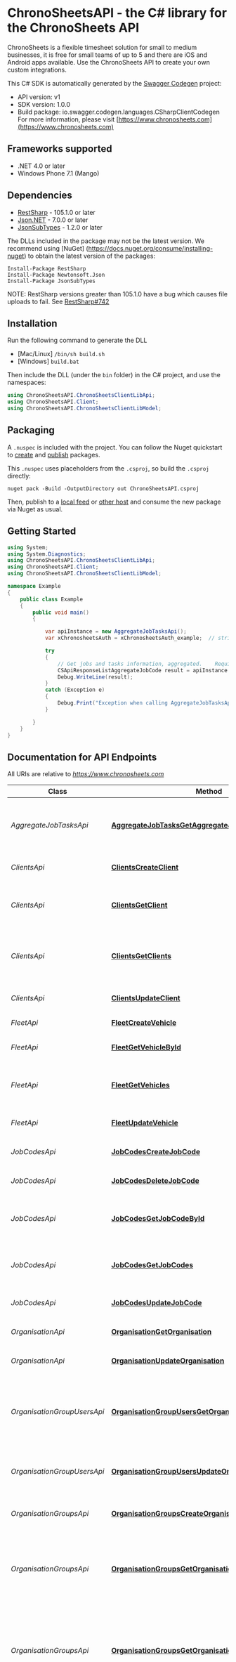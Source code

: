 # ChronoSheetsAPI - the C# library for the ChronoSheets API

ChronoSheets is a flexible timesheet solution for small to medium businesses, it is free for small teams of up to 5 and there are iOS and Android apps available.  Use the ChronoSheets API to create your own custom integrations.

This C# SDK is automatically generated by the [Swagger Codegen](https://github.com/swagger-api/swagger-codegen) project:

- API version: v1
- SDK version: 1.0.0
- Build package: io.swagger.codegen.languages.CSharpClientCodegen
    For more information, please visit [https://www.chronosheets.com](https://www.chronosheets.com)

<a name="frameworks-supported"></a>
## Frameworks supported
- .NET 4.0 or later
- Windows Phone 7.1 (Mango)

<a name="dependencies"></a>
## Dependencies
- [RestSharp](https://www.nuget.org/packages/RestSharp) - 105.1.0 or later
- [Json.NET](https://www.nuget.org/packages/Newtonsoft.Json/) - 7.0.0 or later
- [JsonSubTypes](https://www.nuget.org/packages/JsonSubTypes/) - 1.2.0 or later

The DLLs included in the package may not be the latest version. We recommend using [NuGet] (https://docs.nuget.org/consume/installing-nuget) to obtain the latest version of the packages:
```
Install-Package RestSharp
Install-Package Newtonsoft.Json
Install-Package JsonSubTypes
```

NOTE: RestSharp versions greater than 105.1.0 have a bug which causes file uploads to fail. See [RestSharp#742](https://github.com/restsharp/RestSharp/issues/742)

<a name="installation"></a>
## Installation
Run the following command to generate the DLL
- [Mac/Linux] `/bin/sh build.sh`
- [Windows] `build.bat`

Then include the DLL (under the `bin` folder) in the C# project, and use the namespaces:
```csharp
using ChronoSheetsAPI.ChronoSheetsClientLibApi;
using ChronoSheetsAPI.Client;
using ChronoSheetsAPI.ChronoSheetsClientLibModel;
```
<a name="packaging"></a>
## Packaging

A `.nuspec` is included with the project. You can follow the Nuget quickstart to [create](https://docs.microsoft.com/en-us/nuget/quickstart/create-and-publish-a-package#create-the-package) and [publish](https://docs.microsoft.com/en-us/nuget/quickstart/create-and-publish-a-package#publish-the-package) packages.

This `.nuspec` uses placeholders from the `.csproj`, so build the `.csproj` directly:

```
nuget pack -Build -OutputDirectory out ChronoSheetsAPI.csproj
```

Then, publish to a [local feed](https://docs.microsoft.com/en-us/nuget/hosting-packages/local-feeds) or [other host](https://docs.microsoft.com/en-us/nuget/hosting-packages/overview) and consume the new package via Nuget as usual.

<a name="getting-started"></a>
## Getting Started

```csharp
using System;
using System.Diagnostics;
using ChronoSheetsAPI.ChronoSheetsClientLibApi;
using ChronoSheetsAPI.Client;
using ChronoSheetsAPI.ChronoSheetsClientLibModel;

namespace Example
{
    public class Example
    {
        public void main()
        {

            var apiInstance = new AggregateJobTasksApi();
            var xChronosheetsAuth = xChronosheetsAuth_example;  // string | The ChronoSheets Auth Token

            try
            {
                // Get jobs and tasks information, aggregated.    Requires the 'SubmitTimesheets' or 'ManageJobsAndTask' permissions.
                CSApiResponseListAggregateJobCode result = apiInstance.AggregateJobTasksGetAggregateJobTasks(xChronosheetsAuth);
                Debug.WriteLine(result);
            }
            catch (Exception e)
            {
                Debug.Print("Exception when calling AggregateJobTasksApi.AggregateJobTasksGetAggregateJobTasks: " + e.Message );
            }

        }
    }
}
```

<a name="documentation-for-api-endpoints"></a>
## Documentation for API Endpoints

All URIs are relative to *https://www.chronosheets.com*

Class | Method | HTTP request | Description
------------ | ------------- | ------------- | -------------
*AggregateJobTasksApi* | [**AggregateJobTasksGetAggregateJobTasks**](docs/AggregateJobTasksApi.md#aggregatejobtasksgetaggregatejobtasks) | **GET** /api/AggregateJobTasks/GetAggregateJobTasks | Get jobs and tasks information, aggregated.    Requires the 'SubmitTimesheets' or 'ManageJobsAndTask' permissions.
*ClientsApi* | [**ClientsCreateClient**](docs/ClientsApi.md#clientscreateclient) | **PUT** /api/Clients/CreateClient | Create a client.    Requires the 'ManageClientsAndProjects' permission.
*ClientsApi* | [**ClientsGetClient**](docs/ClientsApi.md#clientsgetclient) | **GET** /api/Clients/GetClient | Get a particular client.    Requires the 'ManageClientsAndProjects' or 'ManageJobsAndTask' permissions.
*ClientsApi* | [**ClientsGetClients**](docs/ClientsApi.md#clientsgetclients) | **GET** /api/Clients/GetClients | Get a collection of clients that are under your organisation.    Requires the 'ManageClientsAndProjects' or 'ManageJobsAndTask' permissions.
*ClientsApi* | [**ClientsUpdateClient**](docs/ClientsApi.md#clientsupdateclient) | **POST** /api/Clients/UpdateClient | Update a client.    Requires the 'ManageClientsAndProjects' permission.
*FleetApi* | [**FleetCreateVehicle**](docs/FleetApi.md#fleetcreatevehicle) | **PUT** /api/Fleet/CreateVehicle | Create a vehicle.    Requires the 'ManageFleet' permission.
*FleetApi* | [**FleetGetVehicleById**](docs/FleetApi.md#fleetgetvehiclebyid) | **GET** /api/Fleet/GetVehicleById | Get a particular vehicle.  Does not require any special permission.
*FleetApi* | [**FleetGetVehicles**](docs/FleetApi.md#fleetgetvehicles) | **GET** /api/Fleet/GetVehicles | Get a collection of vehicles that are under your organisation.    Does not require any special permission.
*FleetApi* | [**FleetUpdateVehicle**](docs/FleetApi.md#fleetupdatevehicle) | **POST** /api/Fleet/UpdateVehicle | Update a vehicle.    Requires the 'ManageFleet' permission.
*JobCodesApi* | [**JobCodesCreateJobCode**](docs/JobCodesApi.md#jobcodescreatejobcode) | **PUT** /api/JobCodes/CreateJobCode | Create a job code.    Requires the 'ManageJobsAndTask' permission.
*JobCodesApi* | [**JobCodesDeleteJobCode**](docs/JobCodesApi.md#jobcodesdeletejobcode) | **DELETE** /api/JobCodes/DeleteJobCode | Delete a job code.    Requires the 'ManageJobsAndTask' permission.
*JobCodesApi* | [**JobCodesGetJobCodeById**](docs/JobCodesApi.md#jobcodesgetjobcodebyid) | **GET** /api/JobCodes/GetJobCodeById | Get a particular job code by job code id.    Requires 'SubmitTimesheets' or 'ManageJobsAndTasks' permissions.
*JobCodesApi* | [**JobCodesGetJobCodes**](docs/JobCodesApi.md#jobcodesgetjobcodes) | **GET** /api/JobCodes/GetJobCodes | Get job codes for your organisation.    Requires 'SubmitTimesheets' or 'ManageJobsAndTasks' permissions.
*JobCodesApi* | [**JobCodesUpdateJobCode**](docs/JobCodesApi.md#jobcodesupdatejobcode) | **POST** /api/JobCodes/UpdateJobCode | Update a job code.    Requires the 'ManageJobsAndTask' permission.
*OrganisationApi* | [**OrganisationGetOrganisation**](docs/OrganisationApi.md#organisationgetorganisation) | **GET** /api/Organisation/GetOrganisation | Get your organisation.    Requires 'OrganisationAdmin' permission.
*OrganisationApi* | [**OrganisationUpdateOrganisation**](docs/OrganisationApi.md#organisationupdateorganisation) | **POST** /api/Organisation/UpdateOrganisation | Update an organisation.    Requires 'OrganisationAdmin' permission.
*OrganisationGroupUsersApi* | [**OrganisationGroupUsersGetOrganisationGroupUsers**](docs/OrganisationGroupUsersApi.md#organisationgroupusersgetorganisationgroupusers) | **GET** /api/OrganisationGroupUsers/GetOrganisationGroupUsers | Get a collection of organisation group users that belong to an organisation group.    Requires the 'ManageOrganisationGroups' or 'ManageOrganisationUsers' permissions.
*OrganisationGroupUsersApi* | [**OrganisationGroupUsersUpdateOrganisationGroupUsers**](docs/OrganisationGroupUsersApi.md#organisationgroupusersupdateorganisationgroupusers) | **POST** /api/OrganisationGroupUsers/UpdateOrganisationGroupUsers | Set the users who belong to an organisation group.    Requires the 'ManageOrganisationGroups' permissions.
*OrganisationGroupsApi* | [**OrganisationGroupsCreateOrganisationGroup**](docs/OrganisationGroupsApi.md#organisationgroupscreateorganisationgroup) | **PUT** /api/OrganisationGroups/CreateOrganisationGroup | Create an organisation group.    Requires the 'ManageOrganisationGroups' permissions.
*OrganisationGroupsApi* | [**OrganisationGroupsGetOrganisationGroup**](docs/OrganisationGroupsApi.md#organisationgroupsgetorganisationgroup) | **GET** /api/OrganisationGroups/GetOrganisationGroup | Get a particular organisation group.    Requires the 'ManageOrganisationGroups', 'ManageJobsAndTask', 'ManageClientsAndProjects' or 'ManageOrganisationUsers' permissions.
*OrganisationGroupsApi* | [**OrganisationGroupsGetOrganisationGroups**](docs/OrganisationGroupsApi.md#organisationgroupsgetorganisationgroups) | **GET** /api/OrganisationGroups/GetOrganisationGroups | Get a collection of organisation groups that are under your organisation.    Requires the 'ManageOrganisationGroups', 'ManageJobsAndTask', 'ManageClientsAndProjects' or 'ManageOrganisationUsers' permissions.
*OrganisationGroupsApi* | [**OrganisationGroupsGetOrganisationGroupsForJob**](docs/OrganisationGroupsApi.md#organisationgroupsgetorganisationgroupsforjob) | **GET** /api/OrganisationGroups/GetOrganisationGroupsForJob | Get org groups for a particular job.    Requires the 'ManageOrganisationGroups', 'ManageJobsAndTask', 'ManageClientsAndProjects' or 'ManageOrganisationUsers' permissions.
*OrganisationGroupsApi* | [**OrganisationGroupsGetOrganisationGroupsForVehicle**](docs/OrganisationGroupsApi.md#organisationgroupsgetorganisationgroupsforvehicle) | **GET** /api/OrganisationGroups/GetOrganisationGroupsForVehicle | Get org groups for a particular vehicle.    Requires the 'ManageOrganisationGroups', 'ManageFleet' or 'ManageOrganisationUsers' permissions.
*OrganisationGroupsApi* | [**OrganisationGroupsUpdateOrganisationGroup**](docs/OrganisationGroupsApi.md#organisationgroupsupdateorganisationgroup) | **POST** /api/OrganisationGroups/UpdateOrganisationGroup | Update an organisation group.    Requires the 'ManageOrganisationGroups' permissions.
*ProjectsApi* | [**ProjectsCreateProject**](docs/ProjectsApi.md#projectscreateproject) | **PUT** /api/Projects/CreateProject | Create a project.    Requires the 'ManageClientsAndProjects' permission.
*ProjectsApi* | [**ProjectsGetProjectById**](docs/ProjectsApi.md#projectsgetprojectbyid) | **GET** /api/Projects/GetProjectById | Get a project by its Id.    Requires the 'ManageClientsAndProjects' or 'ManageJobsAndTask' permissions.
*ProjectsApi* | [**ProjectsGetProjectsForClient**](docs/ProjectsApi.md#projectsgetprojectsforclient) | **GET** /api/Projects/GetProjectsForClient | Get projects for a particular client.    Requires the 'ManageClientsAndProjects' or 'ManageJobsAndTask' permissions.
*ProjectsApi* | [**ProjectsUpdateProject**](docs/ProjectsApi.md#projectsupdateproject) | **POST** /api/Projects/UpdateProject | Update a project.    Requires the 'ManageClientsAndProjects' permission.
*ReportsApi* | [**ReportsGetAllChartsDataAdmin**](docs/ReportsApi.md#reportsgetallchartsdataadmin) | **GET** /api/Reports/GetAllChartsDataAdmin | Get Consolidated Admin Reports Data (Jobs, Tasks, Clients and Projects).  These are the organisation wide reports, with data from potentially all employees.    Requires the 'ReportAdmin' permission.
*ReportsApi* | [**ReportsGetAllChartsDataUser**](docs/ReportsApi.md#reportsgetallchartsdatauser) | **GET** /api/Reports/GetAllChartsDataUser | Get Consolidated User Reports Data (Jobs, Tasks, Clients and Projects).  These are the user's own reports.    Requires the 'ViewOwnReports' permission.
*ReportsApi* | [**ReportsGetOrgTripById**](docs/ReportsApi.md#reportsgetorgtripbyid) | **GET** /api/Reports/GetOrgTripById | Get trip by Id, for reporting purposes.    Requires the 'ReportAdmin' permission.
*ReportsApi* | [**ReportsGetOrganisationTimesheetFileAttachments**](docs/ReportsApi.md#reportsgetorganisationtimesheetfileattachments) | **GET** /api/Reports/GetOrganisationTimesheetFileAttachments | Reports on Organisation timesheet file attachments (files uploaded and attached to timesheet records.    Requires the 'ReportAdmin' permission.
*ReportsApi* | [**ReportsGetOrganisationTrips**](docs/ReportsApi.md#reportsgetorganisationtrips) | **GET** /api/Reports/GetOrganisationTrips | Reports on Organisation trips (GPS tracking from whole organisation).    Requires the 'ReportAdmin' permission.
*ReportsApi* | [**ReportsGetRawDataAdmin**](docs/ReportsApi.md#reportsgetrawdataadmin) | **GET** /api/Reports/GetRawDataAdmin | Get Timesheets Raw Data.  This data details each timesheet record.  These are the organisation wide timesheet records, with data from potentially all employees.    Requires the 'ReportAdmin' permission.
*ReportsApi* | [**ReportsProjectCostingsAdmin**](docs/ReportsApi.md#reportsprojectcostingsadmin) | **GET** /api/Reports/ProjectCostingsAdmin | Gets project cost estimations VS actual cost for date range and users.    Requires the 'ReportAdmin' permission.
*ReportsApi* | [**ReportsUserJobsOverTime**](docs/ReportsApi.md#reportsuserjobsovertime) | **GET** /api/Reports/UserJobsOverTime | Timeseries jobs data for the logged in user.    Requires the 'ViewOwnReports' or 'SubmitTimesheets'.
*TasksApi* | [**TasksCreateTask**](docs/TasksApi.md#taskscreatetask) | **PUT** /api/Tasks/CreateTask | Create a task.    Requires the 'ManageJobsAndTask' permission.
*TasksApi* | [**TasksDeleteTask**](docs/TasksApi.md#tasksdeletetask) | **DELETE** /api/Tasks/DeleteTask | Delete a task.    Requires the 'ManageJobsAndTask' permission.
*TasksApi* | [**TasksGetTaskById**](docs/TasksApi.md#tasksgettaskbyid) | **GET** /api/Tasks/GetTaskById | Get a particular task by Id.   Requires the 'SubmitTimesheets' or 'ManageJobsAndTask' permissions.
*TasksApi* | [**TasksGetTasks**](docs/TasksApi.md#tasksgettasks) | **GET** /api/Tasks/GetTasks | Get tasks in your organisation.   Requires the 'SubmitTimesheets' or 'ManageJobsAndTask' permissions.
*TasksApi* | [**TasksGetTasksForJob**](docs/TasksApi.md#tasksgettasksforjob) | **GET** /api/Tasks/GetTasksForJob | Get a collection of tasks for a particular Job, specified by JobId.    Requires the 'SubmitTimesheets' or 'ManageJobsAndTask' permissions.
*TasksApi* | [**TasksUpdateTask**](docs/TasksApi.md#tasksupdatetask) | **POST** /api/Tasks/UpdateTask | Update a task.    Requires the 'ManageJobsAndTask' permission.
*TimesheetsApi* | [**TimesheetsCreateSingleTimesheet**](docs/TimesheetsApi.md#timesheetscreatesingletimesheet) | **PUT** /api/Timesheets/CreateSingleTimesheet | Inserts a single timesheet record.    Requires the 'SubmitTimesheets' permission.
*TimesheetsApi* | [**TimesheetsDeleteTimesheet**](docs/TimesheetsApi.md#timesheetsdeletetimesheet) | **DELETE** /api/Timesheets/DeleteTimesheet | Delete a timesheet.    Requires the 'SubmitTimesheets' permission.
*TimesheetsApi* | [**TimesheetsGetTimesheets**](docs/TimesheetsApi.md#timesheetsgettimesheets) | **GET** /api/Timesheets/GetTimesheets | Get timesheets between start and end dates.  Note: the date range cannot exceed 24 hours.  This method is generally used to get timesheets for a particular day.    Requires the 'SubmitTimesheets' permission.
*TimesheetsApi* | [**TimesheetsUpdateTimesheets**](docs/TimesheetsApi.md#timesheetsupdatetimesheets) | **POST** /api/Timesheets/UpdateTimesheets | Batch update timesheets.    Requires the 'SubmitTimesheets' permission.
*TripsApi* | [**TripsCreateTrip**](docs/TripsApi.md#tripscreatetrip) | **POST** /api/Trips/CreateTrip | Create a new trip.  Important: create a timesheet record before calling this, passing in the new timesheet record id as a reference.    Requires the 'SubmitTimesheets' permission.
*TripsApi* | [**TripsGetMyTripById**](docs/TripsApi.md#tripsgetmytripbyid) | **GET** /api/Trips/GetMyTripById | Get trip by Id.    Requires the 'ViewMyTrips' permission.
*TripsApi* | [**TripsGetMyTrips**](docs/TripsApi.md#tripsgetmytrips) | **GET** /api/Trips/GetMyTrips | Get my trips.  Get the GPS trips you've recorded and submitted.    Requires the 'ViewMyTrips' permission.
*UserJobFavouritesApi* | [**UserJobFavouritesCreateJobFavourite**](docs/UserJobFavouritesApi.md#userjobfavouritescreatejobfavourite) | **PUT** /api/UserJobFavourites/CreateJobFavourite | Create a job favourite.    Requires the 'SubmitTimesheets' permission.
*UserJobFavouritesApi* | [**UserJobFavouritesDeleteJobFavourite**](docs/UserJobFavouritesApi.md#userjobfavouritesdeletejobfavourite) | **DELETE** /api/UserJobFavourites/DeleteJobFavourite | Delete a job favourite.    Requires the 'SubmitTimesheets' permission.
*UserJobFavouritesApi* | [**UserJobFavouritesGetJobFavourites**](docs/UserJobFavouritesApi.md#userjobfavouritesgetjobfavourites) | **GET** /api/UserJobFavourites/GetJobFavourites | Get your job favourites.    Requires the 'SubmitTimesheets' permission.
*UserPayRatesApi* | [**UserPayRatesCreatePayRate**](docs/UserPayRatesApi.md#userpayratescreatepayrate) | **PUT** /api/UserPayRates/CreatePayRate | Create a new pay rate for a particular user, archiving the previous pay rate.    Requires the 'ManageOrganisationUsers' permission.
*UserPayRatesApi* | [**UserPayRatesGetPayRates**](docs/UserPayRatesApi.md#userpayratesgetpayrates) | **GET** /api/UserPayRates/GetPayRates | Get a collection of pay rates for a particular user, specified by user id.    Requires the 'ManageOrganisationUsers' permission.
*UserProfileApi* | [**UserProfileDoLogin**](docs/UserProfileApi.md#userprofiledologin) | **POST** /api/UserProfile/DoLogin | Login to your ChronoSheets account and obtain an Auth Token which you can use for other ChronoSheets API methods.    Does not require any special permissions.
*UserProfileApi* | [**UserProfileDoLogout**](docs/UserProfileApi.md#userprofiledologout) | **DELETE** /api/UserProfile/DoLogout | Logout of your ChronoSheets account.  This method ends and deletes your active session.    Does not require any special permissions.
*UserProfileApi* | [**UserProfileGetMyProfile**](docs/UserProfileApi.md#userprofilegetmyprofile) | **GET** /api/UserProfile/GetMyProfile | Get your own profile.  Use this method to obtain detailed information about your ChronoSheets user profile.    Does not require any special permissions.
*UserProfileApi* | [**UserProfileKeepSessionAlive**](docs/UserProfileApi.md#userprofilekeepsessionalive) | **GET** /api/UserProfile/KeepSessionAlive | Keep a session alive.  Use this method to keep a session active.  You could use this to 'ping' ChronoSheets every 'x' minutes to make sure your Auth Token will keep working.    Does not require any special permissions.
*UserProfileApi* | [**UserProfileUpdateMyProfile**](docs/UserProfileApi.md#userprofileupdatemyprofile) | **POST** /api/UserProfile/UpdateMyProfile | Update your own profile.  Use this method to update your profile information or update/change your password.    Does not require any special permissions.
*UsersApi* | [**UsersCreateTimesheetUser**](docs/UsersApi.md#userscreatetimesheetuser) | **PUT** /api/Users/CreateTimesheetUser | Create a user account in your organisation.  Requires the 'ManageOrganisationUsers' permission.
*UsersApi* | [**UsersGetTimesheetUser**](docs/UsersApi.md#usersgettimesheetuser) | **GET** /api/Users/GetTimesheetUser | Get a particular user in your organisation.  Requires the 'ManageOrganisationUsers' or 'ManageOrganisationGroups' permissions.
*UsersApi* | [**UsersGetTimesheetUsers**](docs/UsersApi.md#usersgettimesheetusers) | **GET** /api/Users/GetTimesheetUsers | Get users accounts in your organisation.  Requires the 'ManageOrganisationUsers' or 'ManageOrganisationGroups' permissions.
*UsersApi* | [**UsersUpdateTimesheetUser**](docs/UsersApi.md#usersupdatetimesheetuser) | **POST** /api/Users/UpdateTimesheetUser | Update a user account.  Requires the 'ManageOrganisationUsers' permission.
*UsualHoursApi* | [**UsualHoursGetUsualHours**](docs/UsualHoursApi.md#usualhoursgetusualhours) | **GET** /api/UsualHours/GetUsualHours | Get usual hours (rostered hours) for an employee.  Requires the 'ManageOrganisationUsers' or 'ManageOrganisationUsers' permissions.
*UsualHoursApi* | [**UsualHoursSetUsualHours**](docs/UsualHoursApi.md#usualhourssetusualhours) | **POST** /api/UsualHours/SetUsualHours | Set usual hours (rostered hours) for an employee.  Requires the 'ManageOrganisationUsers' or 'ManageOrganisationUsers' permissions.


<a name="documentation-for-models"></a>
## Documentation for Models

 - [ChronoSheetsClientLibModel.CSAggregateJobCode](docs/CSAggregateJobCode.md)
 - [ChronoSheetsClientLibModel.CSAggregateJobTask](docs/CSAggregateJobTask.md)
 - [ChronoSheetsClientLibModel.CSApiResponseBoolean](docs/CSApiResponseBoolean.md)
 - [ChronoSheetsClientLibModel.CSApiResponseClient](docs/CSApiResponseClient.md)
 - [ChronoSheetsClientLibModel.CSApiResponseCombinedReportsData](docs/CSApiResponseCombinedReportsData.md)
 - [ChronoSheetsClientLibModel.CSApiResponseDoLoginResponse](docs/CSApiResponseDoLoginResponse.md)
 - [ChronoSheetsClientLibModel.CSApiResponseFleetVehicle](docs/CSApiResponseFleetVehicle.md)
 - [ChronoSheetsClientLibModel.CSApiResponseForPaginatedListOrgReportTimesheetFileAttachment](docs/CSApiResponseForPaginatedListOrgReportTimesheetFileAttachment.md)
 - [ChronoSheetsClientLibModel.CSApiResponseForPaginatedListOrgReportTrip](docs/CSApiResponseForPaginatedListOrgReportTrip.md)
 - [ChronoSheetsClientLibModel.CSApiResponseForPaginatedListRawReportItem](docs/CSApiResponseForPaginatedListRawReportItem.md)
 - [ChronoSheetsClientLibModel.CSApiResponseForPaginatedListTrip](docs/CSApiResponseForPaginatedListTrip.md)
 - [ChronoSheetsClientLibModel.CSApiResponseInsertUserResponse](docs/CSApiResponseInsertUserResponse.md)
 - [ChronoSheetsClientLibModel.CSApiResponseInt32](docs/CSApiResponseInt32.md)
 - [ChronoSheetsClientLibModel.CSApiResponseJobCode](docs/CSApiResponseJobCode.md)
 - [ChronoSheetsClientLibModel.CSApiResponseListAggregateJobCode](docs/CSApiResponseListAggregateJobCode.md)
 - [ChronoSheetsClientLibModel.CSApiResponseListClient](docs/CSApiResponseListClient.md)
 - [ChronoSheetsClientLibModel.CSApiResponseListFleetVehicle](docs/CSApiResponseListFleetVehicle.md)
 - [ChronoSheetsClientLibModel.CSApiResponseListInt32](docs/CSApiResponseListInt32.md)
 - [ChronoSheetsClientLibModel.CSApiResponseListJobCode](docs/CSApiResponseListJobCode.md)
 - [ChronoSheetsClientLibModel.CSApiResponseListJobSeriesReportItem](docs/CSApiResponseListJobSeriesReportItem.md)
 - [ChronoSheetsClientLibModel.CSApiResponseListOrganisationGroup](docs/CSApiResponseListOrganisationGroup.md)
 - [ChronoSheetsClientLibModel.CSApiResponseListProject](docs/CSApiResponseListProject.md)
 - [ChronoSheetsClientLibModel.CSApiResponseListProjectCostingReportItem](docs/CSApiResponseListProjectCostingReportItem.md)
 - [ChronoSheetsClientLibModel.CSApiResponseListTimesheet](docs/CSApiResponseListTimesheet.md)
 - [ChronoSheetsClientLibModel.CSApiResponseListTimesheetTask](docs/CSApiResponseListTimesheetTask.md)
 - [ChronoSheetsClientLibModel.CSApiResponseListUserForManagement](docs/CSApiResponseListUserForManagement.md)
 - [ChronoSheetsClientLibModel.CSApiResponseListUserHourlyRate](docs/CSApiResponseListUserHourlyRate.md)
 - [ChronoSheetsClientLibModel.CSApiResponseListUserJobFavourite](docs/CSApiResponseListUserJobFavourite.md)
 - [ChronoSheetsClientLibModel.CSApiResponseListUsualHoursDay](docs/CSApiResponseListUsualHoursDay.md)
 - [ChronoSheetsClientLibModel.CSApiResponseOrganisation](docs/CSApiResponseOrganisation.md)
 - [ChronoSheetsClientLibModel.CSApiResponseOrganisationGroup](docs/CSApiResponseOrganisationGroup.md)
 - [ChronoSheetsClientLibModel.CSApiResponseProject](docs/CSApiResponseProject.md)
 - [ChronoSheetsClientLibModel.CSApiResponseTimesheetTask](docs/CSApiResponseTimesheetTask.md)
 - [ChronoSheetsClientLibModel.CSApiResponseTrip](docs/CSApiResponseTrip.md)
 - [ChronoSheetsClientLibModel.CSApiResponseUpdateOrganisationResponse](docs/CSApiResponseUpdateOrganisationResponse.md)
 - [ChronoSheetsClientLibModel.CSApiResponseUpdateProfileResponse](docs/CSApiResponseUpdateProfileResponse.md)
 - [ChronoSheetsClientLibModel.CSApiResponseUpdateUserResponse](docs/CSApiResponseUpdateUserResponse.md)
 - [ChronoSheetsClientLibModel.CSApiResponseUserForManagement](docs/CSApiResponseUserForManagement.md)
 - [ChronoSheetsClientLibModel.CSApiResponseUserProfile](docs/CSApiResponseUserProfile.md)
 - [ChronoSheetsClientLibModel.CSBatchUpdateTimesheetRequest](docs/CSBatchUpdateTimesheetRequest.md)
 - [ChronoSheetsClientLibModel.CSClient](docs/CSClient.md)
 - [ChronoSheetsClientLibModel.CSClientSeriesReportItem](docs/CSClientSeriesReportItem.md)
 - [ChronoSheetsClientLibModel.CSClientSideUser](docs/CSClientSideUser.md)
 - [ChronoSheetsClientLibModel.CSClientTotalsReportItem](docs/CSClientTotalsReportItem.md)
 - [ChronoSheetsClientLibModel.CSCombinedReportsData](docs/CSCombinedReportsData.md)
 - [ChronoSheetsClientLibModel.CSCreateTripRequest](docs/CSCreateTripRequest.md)
 - [ChronoSheetsClientLibModel.CSDoLoginRequest](docs/CSDoLoginRequest.md)
 - [ChronoSheetsClientLibModel.CSDoLoginResponse](docs/CSDoLoginResponse.md)
 - [ChronoSheetsClientLibModel.CSFleetVehicle](docs/CSFleetVehicle.md)
 - [ChronoSheetsClientLibModel.CSInsertClientRequest](docs/CSInsertClientRequest.md)
 - [ChronoSheetsClientLibModel.CSInsertJobCodeRequest](docs/CSInsertJobCodeRequest.md)
 - [ChronoSheetsClientLibModel.CSInsertOrganisationGroupRequest](docs/CSInsertOrganisationGroupRequest.md)
 - [ChronoSheetsClientLibModel.CSInsertProjectRequest](docs/CSInsertProjectRequest.md)
 - [ChronoSheetsClientLibModel.CSInsertTaskRequest](docs/CSInsertTaskRequest.md)
 - [ChronoSheetsClientLibModel.CSInsertUserHourlyRateRequest](docs/CSInsertUserHourlyRateRequest.md)
 - [ChronoSheetsClientLibModel.CSInsertUserJobFavouriteRequest](docs/CSInsertUserJobFavouriteRequest.md)
 - [ChronoSheetsClientLibModel.CSInsertUserRequest](docs/CSInsertUserRequest.md)
 - [ChronoSheetsClientLibModel.CSInsertUserResponse](docs/CSInsertUserResponse.md)
 - [ChronoSheetsClientLibModel.CSInsertVehicleRequest](docs/CSInsertVehicleRequest.md)
 - [ChronoSheetsClientLibModel.CSJobCode](docs/CSJobCode.md)
 - [ChronoSheetsClientLibModel.CSJobSeriesReportItem](docs/CSJobSeriesReportItem.md)
 - [ChronoSheetsClientLibModel.CSJobTotalsReportItem](docs/CSJobTotalsReportItem.md)
 - [ChronoSheetsClientLibModel.CSOrgReportTimesheetFileAttachment](docs/CSOrgReportTimesheetFileAttachment.md)
 - [ChronoSheetsClientLibModel.CSOrgReportTrip](docs/CSOrgReportTrip.md)
 - [ChronoSheetsClientLibModel.CSOrganisation](docs/CSOrganisation.md)
 - [ChronoSheetsClientLibModel.CSOrganisationGroup](docs/CSOrganisationGroup.md)
 - [ChronoSheetsClientLibModel.CSProject](docs/CSProject.md)
 - [ChronoSheetsClientLibModel.CSProjectCostingReportItem](docs/CSProjectCostingReportItem.md)
 - [ChronoSheetsClientLibModel.CSProjectSeriesReportItem](docs/CSProjectSeriesReportItem.md)
 - [ChronoSheetsClientLibModel.CSProjectTotalsReportItem](docs/CSProjectTotalsReportItem.md)
 - [ChronoSheetsClientLibModel.CSRawReportItem](docs/CSRawReportItem.md)
 - [ChronoSheetsClientLibModel.CSSaveClientRequest](docs/CSSaveClientRequest.md)
 - [ChronoSheetsClientLibModel.CSSaveOrganisationGroupRequest](docs/CSSaveOrganisationGroupRequest.md)
 - [ChronoSheetsClientLibModel.CSSaveVehicleRequest](docs/CSSaveVehicleRequest.md)
 - [ChronoSheetsClientLibModel.CSSetOrganisationGroupUsersRequest](docs/CSSetOrganisationGroupUsersRequest.md)
 - [ChronoSheetsClientLibModel.CSSetUsualHoursRequest](docs/CSSetUsualHoursRequest.md)
 - [ChronoSheetsClientLibModel.CSTaskSeriesReportItem](docs/CSTaskSeriesReportItem.md)
 - [ChronoSheetsClientLibModel.CSTaskTotalsReportItem](docs/CSTaskTotalsReportItem.md)
 - [ChronoSheetsClientLibModel.CSTimeSlot](docs/CSTimeSlot.md)
 - [ChronoSheetsClientLibModel.CSTimesheet](docs/CSTimesheet.md)
 - [ChronoSheetsClientLibModel.CSTimesheetTask](docs/CSTimesheetTask.md)
 - [ChronoSheetsClientLibModel.CSTrip](docs/CSTrip.md)
 - [ChronoSheetsClientLibModel.CSTripCoordinate](docs/CSTripCoordinate.md)
 - [ChronoSheetsClientLibModel.CSUpdateJobCodeRequest](docs/CSUpdateJobCodeRequest.md)
 - [ChronoSheetsClientLibModel.CSUpdateMyProfileRequest](docs/CSUpdateMyProfileRequest.md)
 - [ChronoSheetsClientLibModel.CSUpdateOrganisationRequest](docs/CSUpdateOrganisationRequest.md)
 - [ChronoSheetsClientLibModel.CSUpdateOrganisationResponse](docs/CSUpdateOrganisationResponse.md)
 - [ChronoSheetsClientLibModel.CSUpdateProfileResponse](docs/CSUpdateProfileResponse.md)
 - [ChronoSheetsClientLibModel.CSUpdateProjectRequest](docs/CSUpdateProjectRequest.md)
 - [ChronoSheetsClientLibModel.CSUpdateTaskRequest](docs/CSUpdateTaskRequest.md)
 - [ChronoSheetsClientLibModel.CSUpdateUserRequest](docs/CSUpdateUserRequest.md)
 - [ChronoSheetsClientLibModel.CSUpdateUserResponse](docs/CSUpdateUserResponse.md)
 - [ChronoSheetsClientLibModel.CSUserForManagement](docs/CSUserForManagement.md)
 - [ChronoSheetsClientLibModel.CSUserHourlyRate](docs/CSUserHourlyRate.md)
 - [ChronoSheetsClientLibModel.CSUserJobFavourite](docs/CSUserJobFavourite.md)
 - [ChronoSheetsClientLibModel.CSUserProfile](docs/CSUserProfile.md)
 - [ChronoSheetsClientLibModel.CSUsualHoursDay](docs/CSUsualHoursDay.md)


<a name="documentation-for-authorization"></a>
## Documentation for Authorization

<a name="x-chronosheets-auth"></a>
### x-chronosheets-auth

- **Type**: API key
- **API key parameter name**: x-chronosheets-auth
- **Location**: HTTP header

